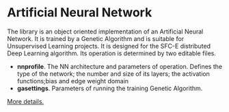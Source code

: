 # Artificial Neural Network

The library is an object oriented implementation of an Artificial Neural Network.
It is trained by a Genetic Algorithm and is suitable for Unsupervised Learning projects.
It is designed for the SFC-E distributed Deep Learning algorithm. 
Its operation is determined by two editable files.

* **nnprofile**. The NN architecture and parameters of operation. Defines the type of the network; the number and size of its layers; the activation functions;bias and edge weight domain
* **gasettings**. Parameters of running the training Genetic Algorithm.

[More details.](https://rodispantelis.github.io/SFC-Embedding/)